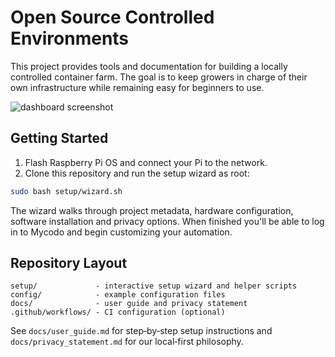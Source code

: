 # Open Source Controlled Environments

This project provides tools and documentation for building a locally controlled container farm. The goal is to keep growers in charge of their own infrastructure while remaining easy for beginners to use.

![dashboard screenshot](docs/img/dashboard_example.png)

## Getting Started

1. Flash Raspberry Pi OS and connect your Pi to the network.
2. Clone this repository and run the setup wizard as root:

```bash
sudo bash setup/wizard.sh
```

The wizard walks through project metadata, hardware configuration, software installation and privacy options. When finished you'll be able to log in to Mycodo and begin customizing your automation.

## Repository Layout

```
setup/             - interactive setup wizard and helper scripts
config/            - example configuration files
docs/              - user guide and privacy statement
.github/workflows/ - CI configuration (optional)
```

See `docs/user_guide.md` for step‑by‑step setup instructions and `docs/privacy_statement.md` for our local‑first philosophy.

